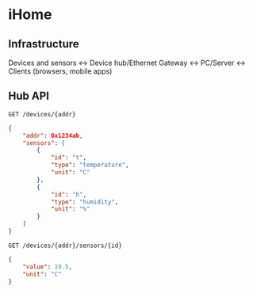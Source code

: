 iHome
====

## Infrastructure

Devices and sensors <-> Device hub/Ethernet Gateway <-> PC/Server <-> Clients (browsers, mobile apps)

## Hub API

```
GET /devices/{addr}
```

```json
{
    "addr": 0x1234ab,
    "sensors": [
    	{
    	    "id": "t",
    	    "type": "temperature",
    	    "unit": "C"
    	},
    	{
    	    "id": "h",
    	    "type": "humidity",
    	    "unit": "%"
    	}
    ]
}
```

```
GET /devices/{addr}/sensors/{id}
```

```json
{
    "value": 19.5,
    "unit": "C"
}
```
